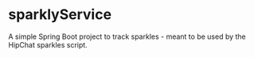 # sparklyService

A simple Spring Boot project to track sparkles - meant to be used by the HipChat sparkles script.

